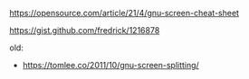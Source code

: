 https://opensource.com/article/21/4/gnu-screen-cheat-sheet

https://gist.github.com/fredrick/1216878

old:
- https://tomlee.co/2011/10/gnu-screen-splitting/
